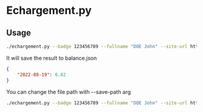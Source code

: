 # Echargement.py

## Usage

```bash
./echargement.py --badge 123456789 --fullname "DOE John" --site-url https://www.e-chargement.com/api/libertis
```

It will save the result to balance.json

```json
{
    "2022-08-19": 6.82
}
```

You can change the file path with --save-path arg

```bash
./echargement.py --badge 123456789 --fullname "DOE John" --site-url https://www.e-chargement.com/api/libertis --save-path /tmp/my_balance.json
```
